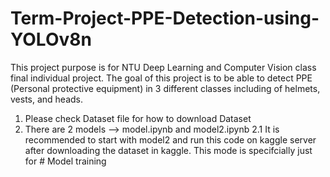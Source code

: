 # Term-Project-PPE-Detection-using-YOLOv8n
This project purpose is for NTU Deep Learning and Computer Vision class final individual project. The goal of this project is to be able to detect PPE (Personal protective equipment) in 3 different classes including of helmets, vests, and heads.

1. Please check Dataset file for how to download Dataset
2. There are 2 models --> model.ipynb and model2.ipynb
      2.1 It is recommended to start with model2 and run this code on kaggle server after downloading the dataset in kaggle.
          This mode is specifcially just for # Model training

   
